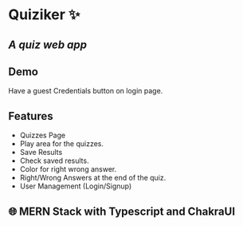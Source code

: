 # Quiziker ✨
## _A quiz web app_

## Demo
Have a guest Credentials button on login page.

## Features
- Quizzes Page
- Play area for the quizzes.
- Save Results
- Check saved results.
- Color for right wrong answer.
- Right/Wrong Answers at the end of the quiz.
- User Management (Login/Signup)

## 🌐 MERN Stack with Typescript and ChakraUI